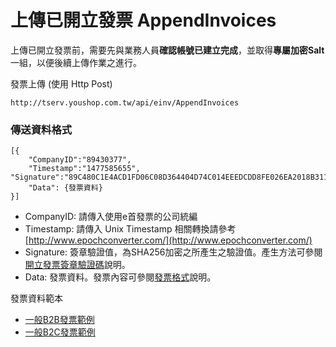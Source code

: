# 上傳已開立發票 AppendInvoices

上傳已開立發票前，需要先與業務人員**確認帳號已建立完成**，並取得**專屬加密Salt**一組，以便後續上傳作業之進行。


發票上傳 (使用 Http Post)

```
http://tserv.youshop.com.tw/api/einv/AppendInvoices
```



### 傳送資料格式

```
[{
    "CompanyID":"89430377",
    "Timestamp":"1477585655",
"Signature":"89C480C1E4ACD1FD06C08D364404D74C014EEEDCDD8FE026EA2018B311A96D16",
    "Data": {發票資料}
}]
```

* CompanyID: 請傳入使用e首發票的公司統編
* Timestamp: 請傳入 Unix Timestamp 相關轉換請參考 [http://www.epochconverter.com/](http://www.epochconverter.com/)
* Signature: 簽章驗證值，為SHA256加密之所產生之驗證值。產生方法可參閱[開立發票簽章驗證碼](signature.md)說明。
* Data: 發票資料。發票內容可參閱[發票格式](Receipt.md)說明。

發票資料範本

* [一般B2B發票範例](b2bfa-piao-fan-li.md)
* [一般B2C發票範例](b2bfa-piao-fan-li.md)



